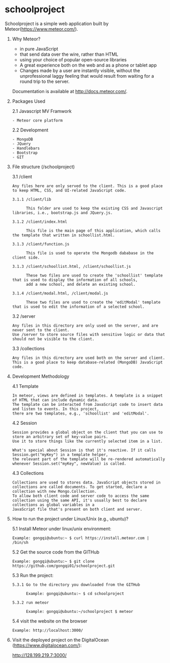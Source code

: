 # schoolproject

Schoolproject is a simple web application built by Meteor(https://www.meteor.com/).

1. Why Meteor?

    - in pure JavaScript
    - that send data over the wire, rather than HTML
    - using your choice of popular open-source libraries
    - A great experience both on the web and as a phone or tablet app
    - Changes made by a user are instantly visible, without the unprofessional laggy feeling 
      that would result from waiting for a round trip to the server.

   Documentation is available at http://docs.meteor.com/.

2. Packages Used

   2.1 Javascript MV Framwork

       - Meteor core platform

   2.2 Development

       - MongoDB
       - JQuery
       - Handlebars
       - Bootstrap
       - GIT

3. File structure (/schoolproject)

   3.1 /client

       Any files here are only served to the client. This is a good place to keep HTML, CSS, and UI-related JavaScript code.

       3.1.1 /client/lib

             This folder are used to keep the existing CSS and Javascript libraries, i.e., bootstrap.js and JQuery.js.

       3.1.2 /client/index.html

             This file is the main page of this application, which calls the template that written in schoollist.html.

       3.1.3 /client/function.js

             This file is used to operate the Mongodb dababase in the client side.
        
       3.1.3 /client/schoollist.html, /client/schoollist.js

             These two files are used to create the 'schoollist' template that is used to display the information of all schools, 
             add a new school, and delete an existing school.
       
       3.1.4 /client/modal.html, /client/modal.js

             These two files are used to create the 'editModal' template that is used to edit the information of a selected school.

   3.2 /server

       Any files in this directory are only used on the server, and are never sent to the client. 
       Use /server to store source files with sensitive logic or data that should not be visible to the client.

   3.3 /collections

       Any files in this directory are used both on the server and client. This is a good place to keep database-related (MongoDB) JavaScript code.

4. Development Methodology
   
   4.1 Template

       In meteor, views are defined in templates. A template is a snippet of HTML that can include dynamic data. 
       The template can be interacted from JavaScript code to insert data and listen to events. In this project,
       there are two templates, e.g., 'schoollist' and 'editModal'.

   4.2 Session

       Session provides a global object on the client that you can use to store an arbitrary set of key-value pairs. 
       Use it to store things like the currently selected item in a list.

       What's special about Session is that it's reactive. If it calls Session.get("myKey") in a template helper, 
       the relevant part of the template will be re-rendered automatically whenever Session.set("myKey", newValue) is called.

   4.3 Collections

       Collections are used to stores data. JavaScript objects stored in collections are called documents. To get started, declare a collection with new Mongo.Collection.
       To allow both client code and server code to access the same collection using the same API, it's usually best to declare collections as global variables in a 
       JavaScript file that's present on both client and server.
   

5. How to run the project under Linux/Unix (e.g., ubuntu)?

   5.1 Install Meteor under linux/unix environment:

       Example: gongqi@ubuntu:~ $ curl https://install.meteor.com | /bin/sh

   5.2 Get the source code from the GITHub

       Example: gongqi@ubuntu:~ $ git clone https://github.com/gongqi01/schoolproject.git

   5.3 Run the project:
   
       5.3.1 Go to the directory you downloaded from the GITHub

             Example: gongqi@ubuntu:~ $ cd schoolproject
      
       5.3.2 run meteor

             Example: gongqi@ubuntu:~/schoolproject $ meteor

   5.4 visit the website on the browser 

       Example: http://localhost:3000/

6. Visit the deployed project on the DigitalOcean (https://www.digitalocean.com/):

   http://128.199.219.7:3000/



